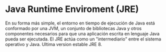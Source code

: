# Java Runtime Enviroment (JRE)
En su forma más simple, el entorno en tiempo de ejecución de Java está conformado por una JVM, un conjunto de bibliotecas Java y otros componentes necesarios para que una aplicación escrita en lenguaje Java pueda ser ejecutada. El JRE actúa como un "intermediario" entre el sistema operativo y Java.
Ultima version estable JRE 8.